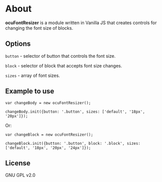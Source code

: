 # About

**ocuFontResizer** is a module written in Vanilla JS that creates controls for changing the font size of blocks.

## Options

`button` - selector of button that controls the font size.

`block` - selector of block that accepts font size changes.

`sizes` - array of font sizes.

## Example to use

```
var changeBody = new ocuFontResizer();

changeBody.init({button: '.button', sizes: ['default', '18px', '20px']});
```

Or:

```
var changeBlock = new ocuFontResizer();

changeBlock.init({button: '.button', block: '.block', sizes: ['default', '18px', '20px', '24px']});

```

## License

GNU GPL v2.0